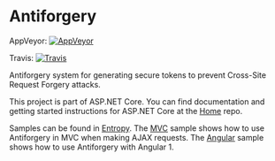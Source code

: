 Antiforgery
===

AppVeyor: [![AppVeyor](https://ci.appveyor.com/api/projects/status/17l06rulbn328v4k/branch/dev?svg=true)](https://ci.appveyor.com/project/aspnetci/Antiforgery/branch/dev)

Travis:   [![Travis](https://travis-ci.org/aspnet/Antiforgery.svg?branch=dev)](https://travis-ci.org/aspnet/Antiforgery)

Antiforgery system for generating secure tokens to prevent Cross-Site Request Forgery attacks.

This project is part of ASP.NET Core. You can find documentation and getting started instructions for ASP.NET Core at the [Home](https://github.com/aspnet/home) repo.

Samples can be found in [Entropy](https://github.com/aspnet/Entropy).
The [MVC](https://github.com/aspnet/Entropy/tree/dev/samples/Antiforgery.MvcWithAuthAndAjax) sample shows how to use Antiforgery in MVC when making AJAX requests.
The [Angular](https://github.com/aspnet/Entropy/tree/dev/samples/Antiforgery.Angular1) sample shows how to use Antiforgery with Angular 1.